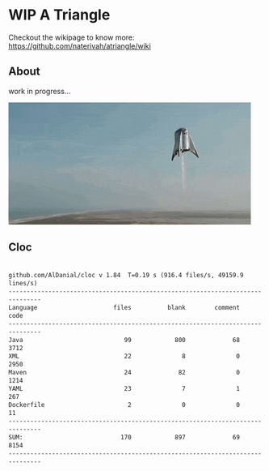 # WIP A Triangle

  Checkout the wikipage to know more: https://github.com/naterivah/atriangle/wiki

  ## About
  work in progress...

  ![Screenshot](./docs/starhopper.gif?raw=true?style=center)

  ## Cloc 
 ``` 
 
github.com/AlDanial/cloc v 1.84  T=0.19 s (916.4 files/s, 49159.9 lines/s)
-------------------------------------------------------------------------------
Language                     files          blank        comment           code
-------------------------------------------------------------------------------
Java                            99            800             68           3712
XML                             22              8              0           2950
Maven                           24             82              0           1214
YAML                            23              7              1            267
Dockerfile                       2              0              0             11
-------------------------------------------------------------------------------
SUM:                           170            897             69           8154
------------------------------------------------------------------------------- 
 ```
